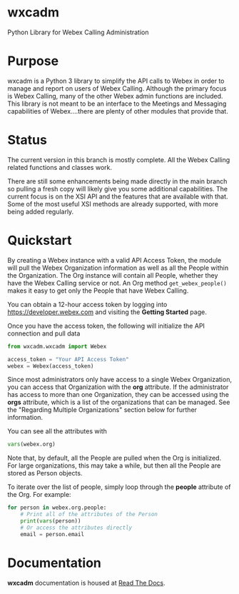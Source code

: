 # wxcadm
Python Library for Webex Calling Administration

# Purpose
wxcadm is a Python 3 library to simplify the API calls to Webex in order to manage and report on users of Webex Calling.
Although the primary focus is Webex Calling, many of the other Webex admin functions are included. This library is not
meant to be an interface to the Meetings and Messaging capabilities of Webex....there are plenty of other modules that
provide that.

# Status
The current version in this branch is mostly complete. All the Webex Calling related functions and classes work.

There are still some enhancements being made directly in the main branch
so pulling a fresh copy will likely give you some additional capabilities.
The current focus is on the XSI API and the features that are available with that. Some of the most useful XSI methods
are already supported, with more being added regularly.

# Quickstart
By creating a Webex instance with a valid API Access Token, the module will pull the Webex Organization information as
well as all the People within the Organization. The Org instance will contain all People, whether they have the 
Webex Calling service or not. An Org method ```get_webex_people()``` makes it easy to get only the People that have
Webex Calling.

You can obtain a 12-hour access token by logging into https://developer.webex.com and visiting the **Getting Started**
page.

Once you have the access token, the following will initialize the API connection and pull data

```python
from wxcadm.wxcadm import Webex

access_token = "Your API Access Token"
webex = Webex(access_token)
```
Since most administrators only have access to a single Webex Organization, you can access that Organization with the
**org** attribute. If the administrator has access to more than one Organization, they can be accessed using the
**orgs** attribute, which is a list of the organizations that can be managed. See the "Regarding Multiple 
Organizations" section below for further information.

You can see all the attributes with
```python
vars(webex.org)
```
Note that, by default, all the People are pulled when the Org is initialized. For large organizations, this may take
a while, but then all the People are stored as Person objects.

To iterate over the list of people, simply loop through the **people** attribute of the Org. For example:
```python
for person in webex.org.people:
    # Print all of the attributes of the Person
    print(vars(person))
    # Or access the attributes directly
    email = person.email
```
# Documentation
**wxcadm** documentation is housed at [Read The Docs](https://wxcadm.readthedocs.io/en/latest/). 

